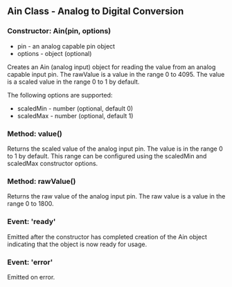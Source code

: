 ## Ain Class - Analog to Digital Conversion

### Constructor: Ain(pin, options)
- pin - an analog capable pin object
- options - object (optional)

Creates an Ain (analog input) object for reading the value from an analog
capable input pin. The rawValue is a value in the range 0 to 4095. The value
is a scaled value in the range 0 to 1 by default.

The following options are supported:
- scaledMin - number (optional, default 0)
- scaledMax - number (optional, default 1)

### Method: value()
Returns the scaled value of the analog input pin. The value is in the range 0
to 1 by default. This range can be configured using the scaledMin and scaledMax
constructor options.

### Method: rawValue()
Returns the raw value of the analog input pin. The raw value is a value in the
range 0 to 1800.

### Event: 'ready'
Emitted after the constructor has completed creation of the Ain object
indicating that the object is now ready for usage.

### Event: 'error'
Emitted on error.

